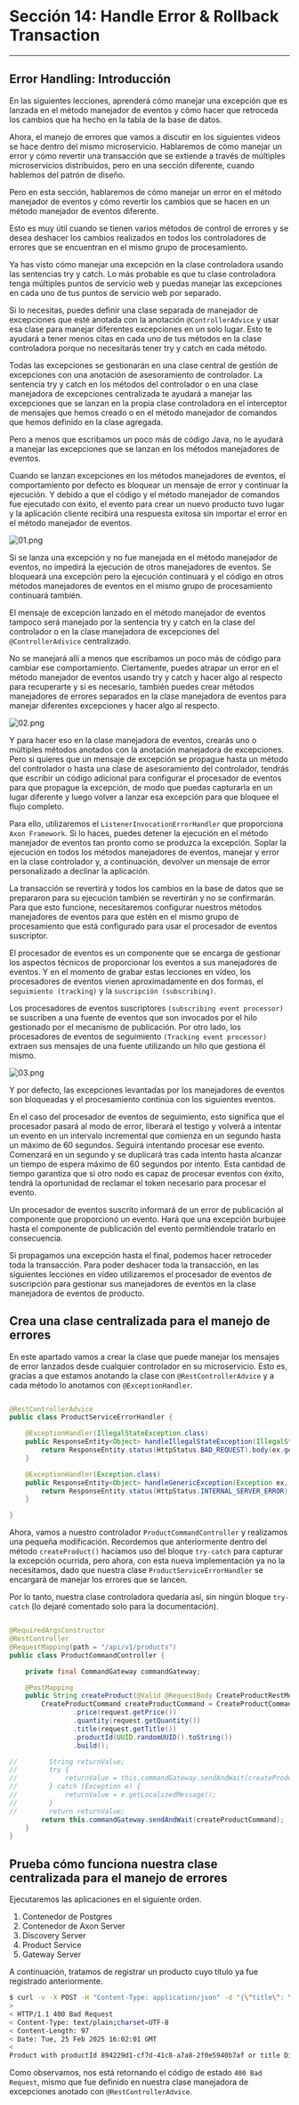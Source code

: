 # Sección 14: Handle Error & Rollback Transaction

---

## Error Handling: Introducción

En las siguientes lecciones, aprenderá cómo manejar una excepción que es lanzada en el método manejador de
eventos y cómo hacer que retroceda los cambios que ha hecho en la tabla de la base de datos.

Ahora, el manejo de errores que vamos a discutir en los siguientes videos se hace dentro del mismo microservicio.
Hablaremos de cómo manejar un error y cómo revertir una transacción que se extiende a través de múltiples
microservicios distribuidos, pero en una sección diferente, cuando hablemos del patrón de diseño.

Pero en esta sección, hablaremos de cómo manejar un error en el método manejador de eventos y cómo revertir los cambios
que se hacen en un método manejador de eventos diferente.

Esto es muy útil cuando se tienen varios métodos de control de errores y se desea deshacer los cambios realizados en
todos los controladores de errores que se encuentran en el mismo grupo de procesamiento.

Ya has visto cómo manejar una excepción en la clase controladora usando las sentencias try y catch. Lo más probable es
que tu clase controladora tenga múltiples puntos de servicio web y puedas manejar las excepciones en cada uno de tus
puntos de servicio web por separado.

Si lo necesitas, puedes definir una clase separada de manejador de excepciones que esté anotada con la anotación
`@ControllerAdvice` y usar esa clase para manejar diferentes excepciones en un solo lugar. Esto te ayudará a tener
menos citas en cada uno de tus métodos en la clase controladora porque no necesitarás tener try y catch en cada método.

Todas las excepciones se gestionarán en una clase central de gestión de excepciones con una anotación de asesoramiento
de controlador. La sentencia try y catch en los métodos del controlador o en una clase manejadora de excepciones
centralizada te ayudará a manejar las excepciones que se lanzan en la propia clase controladora en el interceptor de
mensajes que hemos creado o en el método manejador de comandos que hemos definido en la clase agregada.

Pero a menos que escribamos un poco más de código Java, no le ayudará a manejar las excepciones que se lanzan en los
métodos manejadores de eventos.

Cuando se lanzan excepciones en los métodos manejadores de eventos, el comportamiento por defecto es bloquear un
mensaje de error y continuar la ejecución. Y debido a que el código y el método manejador de comandos fue ejecutado con
éxito, el evento para crear un nuevo producto tuvo lugar y la aplicación cliente recibirá una respuesta exitosa sin
importar el error en el método manejador de eventos.

![01.png](assets/section-14/01.png)

Si se lanza una excepción y no fue manejada en el método manejador de eventos, no impedirá la ejecución de otros
manejadores de eventos. Se bloqueará una excepción pero la ejecución continuará y el código en otros métodos manejadores
de eventos en el mismo grupo de procesamiento continuará también.

El mensaje de excepción lanzado en el método manejador de eventos tampoco será manejado por la sentencia try y catch en
la clase del controlador o en la clase manejadora de excepciones del `@ControllerAdivice` centralizado.

No se manejará allí a menos que escribamos un poco más de código para cambiar ese comportamiento. Ciertamente, puedes
atrapar un error en el método manejador de eventos usando try y catch y hacer algo al respecto para recuperarte y si es
necesario, también puedes crear métodos manejadores de errores separados en la clase manejadora de eventos para manejar
diferentes excepciones y hacer algo al respecto.

![02.png](assets/section-14/02.png)

Y para hacer eso en la clase manejadora de eventos, crearás uno o múltiples métodos anotados con la anotación manejadora
de excepciones. Pero si quieres que un mensaje de excepción se propague hasta un método del controlador o hasta una
clase de asesoramiento del controlador, tendrás que escribir un código adicional para configurar el procesador de
eventos para que propague la excepción, de modo que puedas capturarla en un lugar diferente y luego volver a lanzar esa
excepción para que bloquee el flujo completo.

Para ello, utilizaremos el `ListenerInvocationErrorHandler` que proporciona `Axon Framework`. Si lo haces, puedes
detener la ejecución en el método manejador de eventos tan pronto como se produzca la excepción. Soplar la ejecución en
todos los métodos manejadores de eventos, manejar y error en la clase controlador y, a continuación, devolver un mensaje
de error personalizado a declinar la aplicación.

La transacción se revertirá y todos los cambios en la base de datos que se prepararon para su ejecución también se
revertirán y no se confirmarán. Para que esto funcione, necesitaremos configurar nuestros métodos manejadores de eventos
para que estén en el mismo grupo de procesamiento que está configurado para usar el procesador de eventos suscriptor.

El procesador de eventos es un componente que se encarga de gestionar los aspectos técnicos de proporcionar los eventos
a sus manejadores de eventos. Y en el momento de grabar estas lecciones en vídeo, los procesadores de eventos vienen
aproximadamente en dos formas, el `seguimiento (tracking)` y la `suscripción (subscribing)`.

Los procesadores de eventos suscriptores `(subscribing event processor)` se suscriben a una fuente de eventos que son
invocados por el hilo gestionado por el mecanismo de publicación. Por otro lado, los procesadores de eventos de
seguimiento `(Tracking event processor)` extraen sus mensajes de una fuente utilizando un hilo que gestiona él mismo.

![03.png](assets/section-14/03.png)

Y por defecto, las excepciones levantadas por los manejadores de eventos son bloqueadas y el procesamiento continúa con
los siguientes eventos.

En el caso del procesador de eventos de seguimiento, esto significa que el procesador pasará al modo de error, liberará
el testigo y volverá a intentar un evento en un intervalo incremental que comienza en un segundo hasta un máximo de 60
segundos. Seguirá intentando procesar ese evento. Comenzará en un segundo y se duplicará tras cada intento hasta
alcanzar un tiempo de espera máximo de 60 segundos por intento. Esta cantidad de tiempo garantiza que si otro nodo es
capaz de procesar eventos con éxito, tendrá la oportunidad de reclamar el token necesario para procesar el evento.

Un procesador de eventos suscrito informará de un error de publicación al componente que proporcionó un evento. Hará que
una excepción burbujee hasta el componente de publicación del evento permitiéndole tratarlo en consecuencia.

Si propagamos una excepción hasta el final, podemos hacer retroceder toda la transacción. Para poder deshacer toda la
transacción, en las siguientes lecciones en vídeo utilizaremos el procesador de eventos de suscripción para gestionar
sus manejadores de eventos en la clase manejadora de eventos de producto.

## Crea una clase centralizada para el manejo de errores

En este apartado vamos a crear la clase que puede manejar los mensajes de error lanzados desde cualquier controlador en
su microservicio. Esto es, gracias a que estamos anotando la clase con `@RestControllerAdvice` y a cada método lo
anotamos con `@ExceptionHandler`.

````java

@RestControllerAdvice
public class ProductServiceErrorHandler {

    @ExceptionHandler(IllegalStateException.class)
    public ResponseEntity<Object> handleIllegalStateException(IllegalStateException ex, WebRequest request) {
        return ResponseEntity.status(HttpStatus.BAD_REQUEST).body(ex.getMessage());
    }

    @ExceptionHandler(Exception.class)
    public ResponseEntity<Object> handleGenericException(Exception ex, WebRequest request) {
        return ResponseEntity.status(HttpStatus.INTERNAL_SERVER_ERROR).body(ex.getMessage());
    }

}
````

Ahora, vamos a nuestro controlador `ProductCommandController` y realizamos una pequeña modificación. Recordemos que
anteriormente dentro del método `createProduct()` hacíamos uso del bloque `try-catch` para capturar la excepción
ocurrida, pero ahora, con esta nueva implementación ya no la necesitamos, dado que nuestra clase
`ProductServiceErrorHandler` se encargará de manejar los errores que se lancen.

Por lo tanto, nuestra clase controladora quedaría así, sin ningún bloque `try-catch` (lo dejaré comentado solo para la
documentación).

````java

@RequiredArgsConstructor
@RestController
@RequestMapping(path = "/api/v1/products")
public class ProductCommandController {

    private final CommandGateway commandGateway;

    @PostMapping
    public String createProduct(@Valid @RequestBody CreateProductRestModel request) {
        CreateProductCommand createProductCommand = CreateProductCommand.builder()
                .price(request.getPrice())
                .quantity(request.getQuantity())
                .title(request.getTitle())
                .productId(UUID.randomUUID().toString())
                .build();

//        String returnValue;
//        try {
//            returnValue = this.commandGateway.sendAndWait(createProductCommand);
//        } catch (Exception e) {
//            returnValue = e.getLocalizedMessage();
//        }
//        return returnValue;
        return this.commandGateway.sendAndWait(createProductCommand);
    }
}
````

## Prueba cómo funciona nuestra clase centralizada para el manejo de errores

Ejecutaremos las aplicaciones en el siguiente orden.

1. Contenedor de Postgres
2. Contenedor de Axon Server
3. Discovery Server
4. Product Service
5. Gateway Server

A continuación, tratamos de registrar un producto cuyo título ya fue registrado anteriormente.

````bash
$ curl -v -X POST -H "Content-Type: application/json" -d "{\"title\": \"Disco Duro SSD\", \"price\": 500, \"quantity\": 2}" http://localhost:8080/api/v1/products
>
< HTTP/1.1 400 Bad Request
< Content-Type: text/plain;charset=UTF-8
< Content-Length: 97
< Date: Tue, 25 Feb 2025 16:02:01 GMT
<
Product with productId 894229d1-cf7d-41c8-a7a8-2f0e5940b7af or title Disco Duro SSD already exist
````

Como observamos, nos está retornando el código de estado `400 Bad Request`, mismo que fue definido en nuestra clase
manejadora de excepciones anotado con `@RestControllerAdvice`.